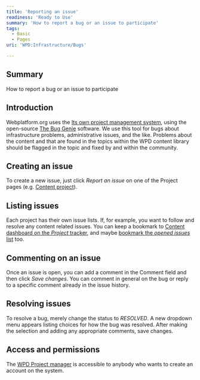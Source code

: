 ```yaml
---
title: 'Reporting an issue'
readiness: 'Ready to Use'
summary: 'How to report a bug or an issue to participate'
tags:
  - Basic
  - Pages
uri: 'WPD:Infrastructure/Bugs'

---
```

## Summary

How to report a bug or an issue to participate

## Introduction

Webplatform.org uses the [Its own project management system](http://project.webplatform.org/), using the open-source [The Bug Genie](http://www.thebuggenie.com/) software. We use this tool for bugs about infrastructure problems, administrative issues, and the like. Problems about the content and that are found in the topics within the WPD content library should be flagged in the topic and fixed by and within the community.

## Creating an issue

To create a new issue, just click *Report an issue* on one of the Project pages (e.g. [Content project](http://project.webplatform.org/content)).

## Listing issues

Each project has their own issue lists. If, for example, you want to follow and resolve any content related issues. You can keep a bookmark to [Content dashboard on the *Project* tracker](http://project.webplatform.org/content), and maybe [bookmark the *opened issues* list](http://project.webplatform.org/content/issues/open) too.

## Commenting on an issue

Once an issue is open, you can add a comment in the Comment field and then click *Save changes*. You can comment in general on the bug or reply to a specific comment already in the issue history.

## Resolving issues

To resolve a bug, merely change the status to *RESOLVED*. A new dropdown menu appears listing choices for how the bug was resolved. After making the selection and adding any appropriate comments, save changes.

## Access and permissions

The [WPD Project manager](http://project.webplatform.org/) is accessible to anybody who wants to create an account on the system.


